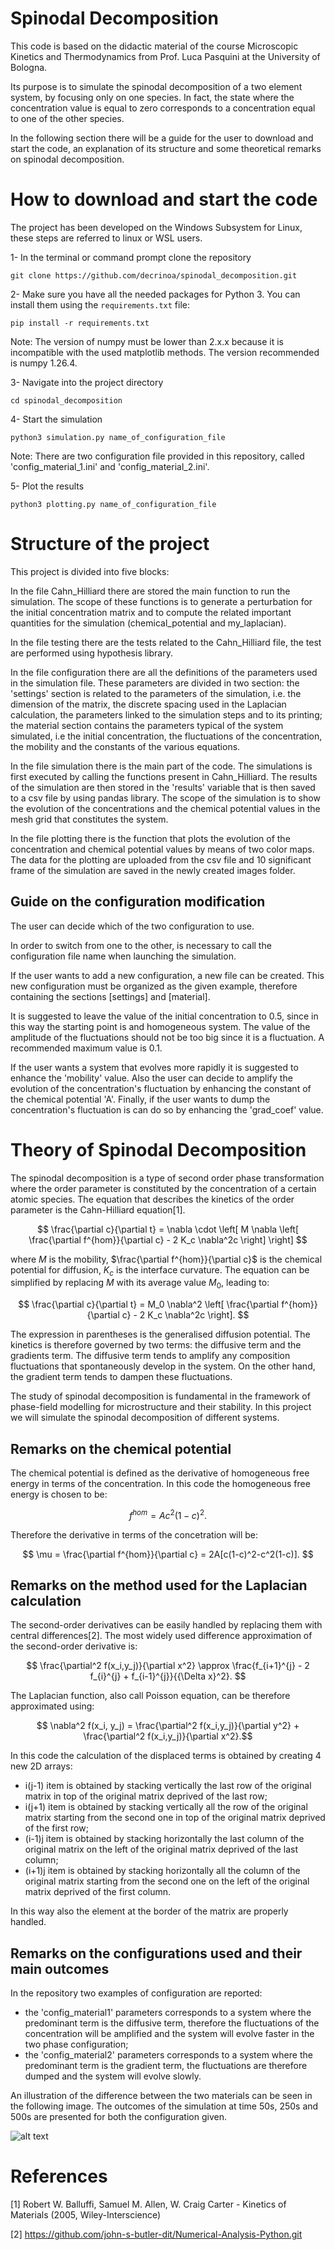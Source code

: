 # Spinodal Decomposition

This code is based on the didactic material of the course Microscopic Kinetics and Thermodynamics from Prof. Luca Pasquini at the University of Bologna.

Its purpose is to simulate the spinodal decomposition of a two element system, by focusing only on one species. 
In fact, the state where the concentration value is equal to zero corresponds to a concentration equal to one of the other species.  

In the following section there will be a guide for the user to download and start the code, an explanation of its structure and some theoretical remarks on spinodal decomposition.

# How to download and start the code

The project has been developed on the Windows Subsystem for Linux, 
these steps are referred to linux or WSL users. 

1- In the terminal or command prompt clone the repository
```
git clone https://github.com/decrinoa/spinodal_decomposition.git
```
2- Make sure you have all the needed packages for Python 3. 
   You can install them using the `requirements.txt` file: 
```
pip install -r requirements.txt
```
Note: The version of numpy must be lower than 2.x.x because it is incompatible with the used matplotlib methods. 
The version recommended is numpy 1.26.4.

3- Navigate into the project directory
```
cd spinodal_decomposition 
```
4- Start the simulation
```
python3 simulation.py name_of_configuration_file
```
Note: There are two configuration file provided in this repository, called 'config_material_1.ini' and 'config_material_2.ini'.

5- Plot the results
```
python3 plotting.py name_of_configuration_file
```

# Structure of the project

This project is divided into five blocks:

In the file Cahn_Hilliard there are stored the main function to run the simulation.
The scope of these functions is to generate a perturbation for the initial concentration matrix and to compute the related important quantities for the simulation (chemical_potential and my_laplacian).

In the file testing there are the tests related to the Cahn_Hilliard file, the test are performed using hypothesis library.

In the file configuration there are all the definitions of the parameters used in the simulation file. 
These parameters are divided in two section: the 'settings' section is related to the parameters of the simulation, 
i.e. the dimension of the matrix, the discrete spacing used in the Laplacian calculation, the parameters linked to the simulation steps and to its printing;
the material section contains the parameters typical of the system simulated, 
i.e the initial concentration, the fluctuations of the concentration, the mobility and the constants of the various equations. 

In the file simulation there is the main part of the code. The simulations is first executed by calling the functions present in Cahn_Hilliard. 
The results of the simulation are then stored in the 'results' variable that is then saved to a csv file by using pandas library.
The scope of the simulation is to show the evolution of the concentrations and the chemical potential values in the mesh grid that constitutes the system.  

In the file plotting there is the function that plots the evolution of the concentration and chemical potential values by means of two color maps. 
The data for the plotting are uploaded from the csv file and 10 significant frame of the simulation are saved in the newly created images folder.

## Guide on the configuration modification 

The user can decide which of the two configuration to use. 
 
In order to switch from one to the other, is necessary to call the configuration file name when launching the simulation.

If the user wants to add a new configuration, a new file can be created.
This new configuration must be organized as the given example, therefore containing the sections [settings] and [material]. 

It is suggested to leave the value of the initial concentration to 0.5, since in this way the starting point is and homogeneous system. 
The value of the amplitude of the fluctuations should not be too big since it is a fluctuation. 
A recommended maximum value is 0.1.  

If the user wants a system that evolves more rapidly it is suggested to enhance the 'mobility' value. 
Also the user can decide to amplify the evolution of the concentration's fluctuation by enhancing the constant of the chemical potential 'A'.
Finally, if the user wants to dump the concentration's fluctuation is can do so by enhancing the 'grad_coef' value.

# Theory of Spinodal Decomposition

The spinodal decomposition is a type of second order phase transformation where the order parameter is constituted by the concentration of a certain atomic species.
The equation that describes the kinetics of the order parameter is the Cahn-Hilliard equation[1]. 

$$ \frac{\partial c}{\partial t} = \nabla \cdot \left[ M \nabla \left[ \frac{\partial f^{hom}}{\partial c} - 2 K_c \nabla^2c \right] \right] $$

where $M$ is the mobility, $\frac{\partial f^{hom}}{\partial c}$ is the chemical potential for diffusion, $K_c$ is the interface curvature. 
The equation can be simplified by replacing $M$ with its average value $M_0$, leading to:

$$ \frac{\partial c}{\partial t} = M_0 \nabla^2 \left[ \frac{\partial f^{hom}}{\partial c} - 2 K_c \nabla^2c \right]. $$

The expression in parentheses is the generalised diffusion potential. 
The kinetics is therefore governed by two terms: the diffusive term and the gradients term.
The diffusive term tends to amplify any composition fluctuations that spontaneously develop in the system.
On the other hand, the gradient term tends to dampen these fluctuations.

The study of spinodal decomposition is fundamental in the framework of phase-field modelling for microstructure and their stability.
In this project we will simulate the spinodal decomposition of different systems. 

## Remarks on the chemical potential 

The chemical potential is defined as the derivative of homogeneous free energy in terms of the concentration.
In this code the homogeneous free energy is chosen to be:

$$ f^{hom} = Ac^2(1-c)^2.$$

Therefore the derivative in terms of the concetration will be:

$$ \mu = \frac{\partial f^{hom}}{\partial c} = 2A[c(1-c)^2-c^2(1-c)]. $$

## Remarks on the method used for the Laplacian calculation

The second-order derivatives can be easily handled by replacing them with central differences[2]. 
The most widely used difference approximation of the second-order derivative is: 

$$ \frac{\partial^2 f(x_i,y_j)}{\partial x^2} \approx \frac{f_{i+1}^{j} - 2 f_{i}^{j} + f_{i-1}^{j}}{{\Delta x}^2}. $$

The Laplacian function, also call Poisson equation, can be therefore approximated using:

$$ \nabla^2 f(x_i, y_j) = \frac{\partial^2 f(x_i,y_j)}{\partial y^2} + \frac{\partial^2 f(x_i,y_j)}{\partial x^2}.$$

In this code the calculation of the displaced terms is obtained by creating 4 new 2D arrays:

- i(j-1) item is obtained by stacking vertically the last row of the original matrix in top of the original matrix deprived of the last row;
- i(j+1) item is obtained by stacking vertically all the row of the original matrix starting from the second one in top of the original matrix deprived of the first row;
- (i-1)j item is obtained by stacking horizontally the last column of the original matrix on the left of the original matrix deprived of the last column; 
- (i+1)j item is obtained by stacking horizontally all the column of the original matrix starting from the second one on the left of the original matrix deprived of the first column.

In this way also the element at the border of the matrix are properly handled. 


## Remarks on the configurations used and their main outcomes
 
In the repository two examples of configuration are reported: 
- the 'config_material1' parameters corresponds to a system where the predominant term is the diffusive term, 
therefore the fluctuations of the concentration will be amplified and the system will evolve faster in the two phase configuration;
- the 'config_material2' parameters corresponds to a system where the predominant term is the gradient term, the fluctuations are therefore dumped and the system will evolve slowly. 

An illustration of the difference between the two materials can be seen in the following image. 
The outcomes of the simulation at time 50s, 250s and 500s are presented for both the configuration given. 

![alt text](https://github.com/decrinoa/spinodal_decomposition/blob/main/images/comparison.png) 

# References

[1] Robert W. Balluffi, Samuel M. Allen, W. Craig Carter - Kinetics of Materials (2005, Wiley-Interscience)

[2] https://github.com/john-s-butler-dit/Numerical-Analysis-Python.git